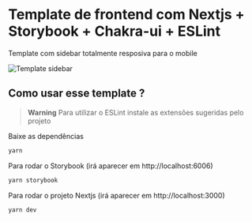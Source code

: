 # Template de frontend com Nextjs + Storybook + Chakra-ui + ESLint

Template com sidebar totalmente resposiva para o mobile


![Template sidebar ](https://user-images.githubusercontent.com/63741837/208322596-2724bcf1-8146-4010-944f-306d47d40724.gif)


## Como usar esse template ?

> **Warning**
> Para utilizar o ESLint instale as extensões sugeridas pelo projeto

Baixe as dependências

```bash
yarn
```

Para rodar o Storybook (irá aparecer em http://localhost:6006)

```bash
yarn storybook
```

Para rodar o projeto Nextjs (irá aparecer em http://localhost:3000)

```bash
yarn dev
```
